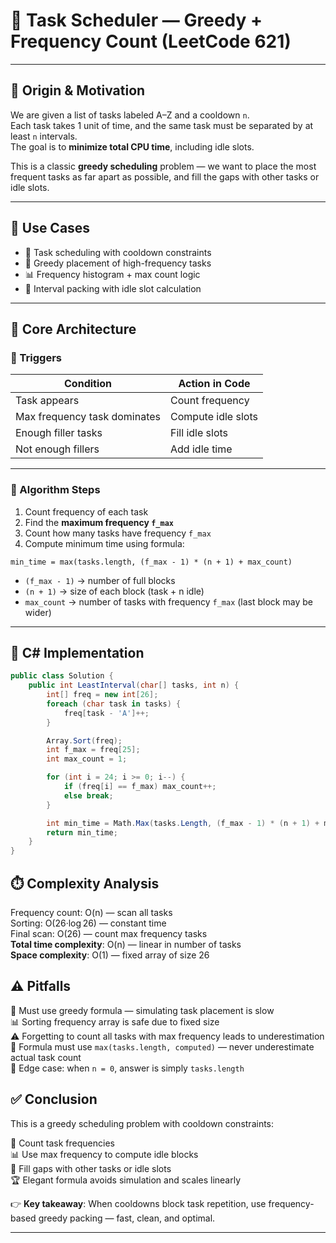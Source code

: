 # 🧠 Task Scheduler — Greedy + Frequency Count (LeetCode 621)

---

## 📜 Origin & Motivation

We are given a list of tasks labeled A–Z and a cooldown `n`.  
Each task takes 1 unit of time, and the same task must be separated by at least `n` intervals.  
The goal is to **minimize total CPU time**, including idle slots.

This is a classic **greedy scheduling** problem — we want to place the most frequent tasks as far apart as possible, and fill the gaps with other tasks or idle slots.

---

## 🧩 Use Cases

- 🧠 Task scheduling with cooldown constraints  
- 🧪 Greedy placement of high-frequency tasks  
- 📊 Frequency histogram + max count logic  
- 🧱 Interval packing with idle slot calculation

---

## 🧱 Core Architecture

### 🎯 Triggers

| Condition                        | Action in Code           |
|----------------------------------|--------------------------|
| Task appears                     | Count frequency          |
| Max frequency task dominates     | Compute idle slots       |
| Enough filler tasks              | Fill idle slots          |
| Not enough fillers               | Add idle time            |

---

### 🔧 Algorithm Steps

1. Count frequency of each task  
2. Find the **maximum frequency `f_max`**  
3. Count how many tasks have frequency `f_max`  
4. Compute minimum time using formula:
```
min_time = max(tasks.length, (f_max - 1) * (n + 1) + max_count)
```


- `(f_max - 1)` → number of full blocks  
- `(n + 1)` → size of each block (task + n idle)  
- `max_count` → number of tasks with frequency `f_max` (last block may be wider)

---

## 🚀 C# Implementation

```csharp
public class Solution {
    public int LeastInterval(char[] tasks, int n) {
        int[] freq = new int[26];
        foreach (char task in tasks) {
            freq[task - 'A']++;
        }

        Array.Sort(freq);
        int f_max = freq[25];
        int max_count = 1;

        for (int i = 24; i >= 0; i--) {
            if (freq[i] == f_max) max_count++;
            else break;
        }

        int min_time = Math.Max(tasks.Length, (f_max - 1) * (n + 1) + max_count);
        return min_time;
    }
}
```

## ⏱️ Complexity Analysis  
Frequency count: O(n) — scan all tasks  
Sorting: O(26·log 26) — constant time  
Final scan: O(26) — count max frequency tasks  
**Total time complexity**: O(n) — linear in number of tasks  
**Space complexity**: O(1) — fixed array of size 26

## ⚠️ Pitfalls  
🔁 Must use greedy formula — simulating task placement is slow  
📊 Sorting frequency array is safe due to fixed size  
⚠️ Forgetting to count all tasks with max frequency leads to underestimation  
🧩 Formula must use `max(tasks.length, computed)` — never underestimate actual task count  
🧠 Edge case: when `n = 0`, answer is simply `tasks.length`

## ✅ Conclusion  
This is a greedy scheduling problem with cooldown constraints:

🔁 Count task frequencies  
📊 Use max frequency to compute idle blocks  
🧠 Fill gaps with other tasks or idle slots  
🏆 Elegant formula avoids simulation and scales linearly

👉 **Key takeaway**: When cooldowns block task repetition, use frequency-based greedy packing — fast, clean, and optimal.


---
